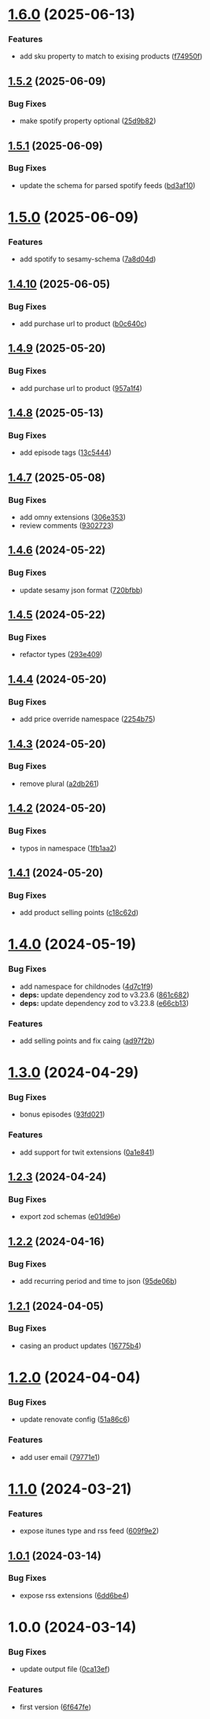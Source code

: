 # [1.6.0](https://github.com/sesamyab/podcast-schemas/compare/v1.5.2...v1.6.0) (2025-06-13)


### Features

* add sku property to match to exising products ([f74950f](https://github.com/sesamyab/podcast-schemas/commit/f74950fd6d9c91d37d690c96b45f1f1f37e8111d))

## [1.5.2](https://github.com/sesamyab/podcast-schemas/compare/v1.5.1...v1.5.2) (2025-06-09)


### Bug Fixes

* make spotify property optional ([25d9b82](https://github.com/sesamyab/podcast-schemas/commit/25d9b82ed2cb71329fb82d1202c2597716c34c00))

## [1.5.1](https://github.com/sesamyab/podcast-schemas/compare/v1.5.0...v1.5.1) (2025-06-09)


### Bug Fixes

* update the schema for parsed spotify feeds ([bd3af10](https://github.com/sesamyab/podcast-schemas/commit/bd3af10163fc81c8d2a695905d920adf88cbae34))

# [1.5.0](https://github.com/sesamyab/podcast-schemas/compare/v1.4.10...v1.5.0) (2025-06-09)


### Features

* add spotify to sesamy-schema ([7a8d04d](https://github.com/sesamyab/podcast-schemas/commit/7a8d04dd99ea2193117c1191fbefedf7d0096081))

## [1.4.10](https://github.com/sesamyab/podcast-schemas/compare/v1.4.9...v1.4.10) (2025-06-05)


### Bug Fixes

* add purchase url to product ([b0c640c](https://github.com/sesamyab/podcast-schemas/commit/b0c640c022859a6b98d83d810b6fd3c70ab5bb87))

## [1.4.9](https://github.com/sesamyab/podcast-schemas/compare/v1.4.8...v1.4.9) (2025-05-20)


### Bug Fixes

* add purchase url to product ([957a1f4](https://github.com/sesamyab/podcast-schemas/commit/957a1f43dddbeb5586b7b03e0d87e113b143c85e))

## [1.4.8](https://github.com/sesamyab/podcast-schemas/compare/v1.4.7...v1.4.8) (2025-05-13)


### Bug Fixes

* add episode tags ([13c5444](https://github.com/sesamyab/podcast-schemas/commit/13c544458d9b3550ad8b71fe8e743c87d678e844))

## [1.4.7](https://github.com/sesamyab/podcast-schemas/compare/v1.4.6...v1.4.7) (2025-05-08)


### Bug Fixes

* add omny extensions ([306e353](https://github.com/sesamyab/podcast-schemas/commit/306e3532ce212523039de7fc611ec5376ce1b1fe))
* review comments ([9302723](https://github.com/sesamyab/podcast-schemas/commit/930272342d71d7e312a40a744b6f4b12c482094e))

## [1.4.6](https://github.com/sesamyab/podcast-schemas/compare/v1.4.5...v1.4.6) (2024-05-22)


### Bug Fixes

* update sesamy json format ([720bfbb](https://github.com/sesamyab/podcast-schemas/commit/720bfbb04d75e0972651b0b165fe1923aa2c43ab))

## [1.4.5](https://github.com/sesamyab/podcast-schemas/compare/v1.4.4...v1.4.5) (2024-05-22)


### Bug Fixes

* refactor types ([293e409](https://github.com/sesamyab/podcast-schemas/commit/293e409664ba91a5a92b65ed860cdccf84f5f3af))

## [1.4.4](https://github.com/sesamyab/podcast-schemas/compare/v1.4.3...v1.4.4) (2024-05-20)


### Bug Fixes

* add price override namespace ([2254b75](https://github.com/sesamyab/podcast-schemas/commit/2254b75f656cb13f600200a9eaf4cfb8255ec597))

## [1.4.3](https://github.com/sesamyab/podcast-schemas/compare/v1.4.2...v1.4.3) (2024-05-20)


### Bug Fixes

* remove plural ([a2db261](https://github.com/sesamyab/podcast-schemas/commit/a2db261233403b6b8970125d046de06356d72709))

## [1.4.2](https://github.com/sesamyab/podcast-schemas/compare/v1.4.1...v1.4.2) (2024-05-20)


### Bug Fixes

* typos in namespace ([1fb1aa2](https://github.com/sesamyab/podcast-schemas/commit/1fb1aa22ffeab1e488e2debeb51f977317cb734b))

## [1.4.1](https://github.com/sesamyab/podcast-schemas/compare/v1.4.0...v1.4.1) (2024-05-20)


### Bug Fixes

* add product selling points ([c18c62d](https://github.com/sesamyab/podcast-schemas/commit/c18c62db6dc8557cee103e1cff365d5d60e73543))

# [1.4.0](https://github.com/sesamyab/podcast-schemas/compare/v1.3.0...v1.4.0) (2024-05-19)


### Bug Fixes

* add namespace for childnodes ([4d7c1f9](https://github.com/sesamyab/podcast-schemas/commit/4d7c1f9ff3a9327a9a7a02e853c6f050c9843c0e))
* **deps:** update dependency zod to v3.23.6 ([861c682](https://github.com/sesamyab/podcast-schemas/commit/861c68241eb59c51a7a3954e4df39e998d2d9c6c))
* **deps:** update dependency zod to v3.23.8 ([e66cb13](https://github.com/sesamyab/podcast-schemas/commit/e66cb1328128b542e687500d7495b927dd17abba))


### Features

* add selling points and fix caing ([ad97f2b](https://github.com/sesamyab/podcast-schemas/commit/ad97f2b545b1ed46590bc310986a033ac3eb44da))

# [1.3.0](https://github.com/sesamyab/podcast-schemas/compare/v1.2.3...v1.3.0) (2024-04-29)


### Bug Fixes

* bonus episodes ([93fd021](https://github.com/sesamyab/podcast-schemas/commit/93fd021123fb3024b3d940b413d72bec5e4fb33e))


### Features

* add support for twit extensions ([0a1e841](https://github.com/sesamyab/podcast-schemas/commit/0a1e84137dc9caffb69cc99a81cb25f1076128db))

## [1.2.3](https://github.com/sesamyab/podcast-schemas/compare/v1.2.2...v1.2.3) (2024-04-24)


### Bug Fixes

* export zod schemas ([e01d96e](https://github.com/sesamyab/podcast-schemas/commit/e01d96e1f89a2360b16751eabb001934e59131d8))

## [1.2.2](https://github.com/sesamyab/podcast-schemas/compare/v1.2.1...v1.2.2) (2024-04-16)


### Bug Fixes

* add recurring period and time to json ([95de06b](https://github.com/sesamyab/podcast-schemas/commit/95de06b2505fccc733c49fa0a09b6a0324eb0872))

## [1.2.1](https://github.com/sesamyab/podcast-schemas/compare/v1.2.0...v1.2.1) (2024-04-05)


### Bug Fixes

* casing an product updates ([16775b4](https://github.com/sesamyab/podcast-schemas/commit/16775b4ca1c18715f50ae2b32a3d91bb4d70c7ec))

# [1.2.0](https://github.com/sesamyab/podcast-schemas/compare/v1.1.0...v1.2.0) (2024-04-04)


### Bug Fixes

* update renovate config ([51a86c6](https://github.com/sesamyab/podcast-schemas/commit/51a86c6e342a50324d92370b063b8975f5560b33))


### Features

* add user email ([79771e1](https://github.com/sesamyab/podcast-schemas/commit/79771e1a92e5367e0bb5b83496e688bddcad20d8))

# [1.1.0](https://github.com/sesamyab/podcast-schemas/compare/v1.0.1...v1.1.0) (2024-03-21)


### Features

* expose itunes type and rss feed ([609f9e2](https://github.com/sesamyab/podcast-schemas/commit/609f9e23339714b8e84bfdf43ca2526c2f989e84))

## [1.0.1](https://github.com/sesamyab/podcast-schemas/compare/v1.0.0...v1.0.1) (2024-03-14)


### Bug Fixes

* expose rss extensions ([6dd6be4](https://github.com/sesamyab/podcast-schemas/commit/6dd6be4958589aa4b7a0886b439e90e5f7b10cdd))

# 1.0.0 (2024-03-14)


### Bug Fixes

* update output file ([0ca13ef](https://github.com/sesamyab/podcast-schemas/commit/0ca13efefb351abba92662d7882d784630fae815))


### Features

* first version ([6f647fe](https://github.com/sesamyab/podcast-schemas/commit/6f647fef0591e4c8da268cbcd8fff9c407ea74c7))
